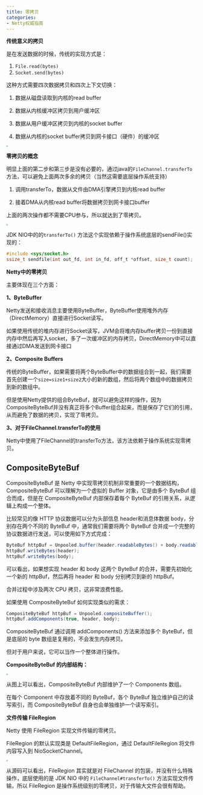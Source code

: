 ```yaml
---
title: 零拷贝
categories: 
- Netty权威指南
---
```


**传统意义的拷贝**

是在发送数据的时候，传统的实现方式是：

1. `File.read(bytes)`
2. `Socket.send(bytes)`

这种方式需要四次数据拷贝和四次上下文切换：

1. 数据从磁盘读取到内核的read buffer

2. 数据从内核缓冲区拷贝到用户缓冲区
3. 数据从用户缓冲区拷贝到内核的socket buffer
4. 数据从内核的socket buffer拷贝到网卡接口（硬件）的缓冲区

<img src="https://img-blog.csdnimg.cn/c3d99bee3bc642afab57066b98a47e1a.png" style="zoom:25%;" />

**零拷贝的概念**

明显上面的第二步和第三步是没有必要的，通过java的`FileChannel.transferTo`方法，可以避免上面两次多余的拷贝（当然这需要底层操作系统支持）

1. 调用transferTo，数据从文件由DMA引擎拷贝到内核read buffer

2. 接着DMA从内核read buffer将数据拷贝到网卡接口buffer

上面的两次操作都不需要CPU参与，所以就达到了零拷贝。

<img src="https://img-blog.csdnimg.cn/7b450660764841aaa74dd3f796c8df51.png" style="zoom:25%;" />

JDK NIO中的的`transferTo()` 方法这个实现依赖于操作系统底层的sendFile()实现的：

```c
#include <sys/socket.h>
ssize_t sendfile(int out_fd, int in_fd, off_t *offset, size_t count);
```

**Netty中的零拷贝**

主要体现在三个方面：

**1、ByteBuffer**

Netty发送和接收消息主要使用ByteBuffer，ByteBuffer使用堆外内存（DirectMemory）直接进行Socket读写。

如果使用传统的堆内存进行Socket读写，JVM会将堆内存buffer拷贝一份到直接内存中然后再写入socket，多了一次缓冲区的内存拷贝，DirectMemory中可以直接通过DMA发送到网卡接口

**2、Composite Buffers**

传统的ByteBuffer，如果需要将两个ByteBuffer中的数据组合到一起，我们需要首先创建一个`size=size1+size2`大小的新的数组，然后将两个数组中的数据拷贝到新的数组中。

但是使用Netty提供的组合ByteBuf，就可以避免这样的操作，因为CompositeByteBuf并没有真正将多个Buffer组合起来，而是保存了它们的引用，从而避免了数据的拷贝，实现了零拷贝。

**3、对于FileChannel.transferTo的使用**

Netty中使用了FileChannel的transferTo方法，该方法依赖于操作系统实现零拷贝。

## CompositeByteBuf

CompositeByteBuf 是 Netty 中实现零拷贝机制非常重要的一个数据结构，CompositeByteBuf 可以理解为一个虚拟的 Buffer 对象，它是由多个 ByteBuf 组合而成，但是在 CompositeByteBuf 内部保存着每个 ByteBuf 的引用关系，从逻辑上构成一个整体。

比较常见的像 HTTP 协议数据可以分为头部信息 header和消息体数据 body，分别存在两个不同的 ByteBuf 中，通常我们需要将两个 ByteBuf 合并成一个完整的协议数据进行发送，可以使用如下方式完成：

```java
ByteBuf httpBuf = Unpooled.buffer(header.readableBytes() + body.readableBytes());
httpBuf.writeBytes(header);
httpBuf.writeBytes(body);
```

可以看出，如果想实现 header 和 body 这两个 ByteBuf 的合并，需要先初始化一个新的 httpBuf，然后再将 header 和 body 分别拷贝到新的 httpBuf。

合并过程中涉及两次 CPU 拷贝，这非常浪费性能。

如果使用 CompositeByteBuf 如何实现类似的需求：

```java
CompositeByteBuf httpBuf = Unpooled.compositeBuffer();
httpBuf.addComponents(true, header, body);
```

CompositeByteBuf 通过调用 addComponents() 方法来添加多个 ByteBuf，但是底层的 byte 数组是复用的，不会发生内存拷贝。

但对于用户来说，它可以当作一个整体进行操作。

**CompositeByteBuf 的内部结构：**

<img src="https://img-blog.csdnimg.cn/a5d060ab62414404b6ace561e72ae52e.png" style="zoom:25%;" />

从图上可以看出，CompositeByteBuf 内部维护了一个 Components 数组。

在每个 Component 中存放着不同的 ByteBuf，各个 ByteBuf 独立维护自己的读写索引，而 CompositeByteBuf 自身也会单独维护一个读写索引。

**文件传输 FileRegion**

Netty 使用 FileRegion 实现文件传输的零拷贝。

FileRegion 的默认实现类是 DefaultFileRegion，通过 DefaultFileRegion 将文件内容写入到 NioSocketChannel。

<img src="https://img-blog.csdnimg.cn/b2d586421fb1494db0e8eeb0023283e9.png" style="zoom:25%;" />

从源码可以看出，FileRegion 其实就是对 FileChannel 的包装，并没有什么特殊操作，底层使用的是 JDK NIO 中的 `FileChannel#transferTo()` 方法实现文件传输，所以 FileRegion 是操作系统级别的零拷贝，对于传输大文件会很有帮助。